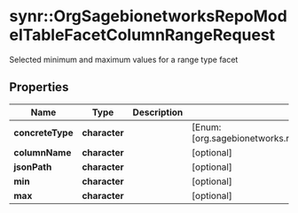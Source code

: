 # synr::OrgSagebionetworksRepoModelTableFacetColumnRangeRequest

Selected minimum and maximum values for a range type facet

## Properties
Name | Type | Description | Notes
------------ | ------------- | ------------- | -------------
**concreteType** | **character** |  | [Enum: [org.sagebionetworks.repo.model.table.FacetColumnRangeRequest]] 
**columnName** | **character** |  | [optional] 
**jsonPath** | **character** |  | [optional] 
**min** | **character** |  | [optional] 
**max** | **character** |  | [optional] 


